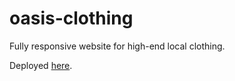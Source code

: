 # oasis-clothing
Fully responsive website for high-end local clothing.

Deployed [here](https://oasisclothing.netlify.app).
